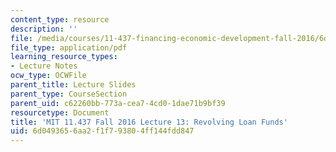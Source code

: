 ```yaml
---
content_type: resource
description: ''
file: /media/courses/11-437-financing-economic-development-fall-2016/6d0493656aa2f1f793804ff144fdd847_MIT11_437F16_Lec13.pdf
file_type: application/pdf
learning_resource_types:
- Lecture Notes
ocw_type: OCWFile
parent_title: Lecture Slides
parent_type: CourseSection
parent_uid: c62260bb-773a-cea7-4cd0-1dae71b9bf39
resourcetype: Document
title: 'MIT 11.437 Fall 2016 Lecture 13: Revolving Loan Funds'
uid: 6d049365-6aa2-f1f7-9380-4ff144fdd847
---
```

